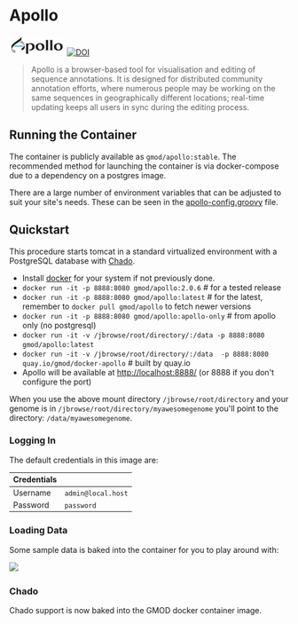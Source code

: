 # Apollo

![Apollo Logo](https://github.com/GMOD/docker-apollo/raw/master/img/ApolloLogo_100x36.png)
[![DOI](https://zenodo.org/badge/DOI/10.5281/zenodo.268535.svg)](https://doi.org/10.5281/zenodo.268535)


> Apollo is a browser-based tool for visualisation and editing of sequence
> annotations. It is designed for distributed community annotation efforts,
> where numerous people may be working on the same sequences in geographically
> different locations; real-time updating keeps all users in sync during the
> editing process.

## Running the Container

The container is publicly available as `gmod/apollo:stable`. The recommended
method for launching the container is via docker-compose due to a dependency on
a postgres image.

There are a large number of environment variables that can be adjusted to suit
your site's needs. These can be seen in the
[apollo-config.groovy](https://github.com/GMOD/Apollo/blob/master/sample-docker-apollo-config.groovy)
file.

## Quickstart

This procedure starts tomcat in a standard virtualized environment with a PostgreSQL database with [Chado](http://gmod.org/wiki/Introduction_to_Chado).

- Install [docker](https://docs.docker.com/engine/installation/) for your system if not previously done.
- `docker run -it -p 8888:8080 gmod/apollo:2.0.6` # for a tested release
- `docker run -it -p 8888:8080 gmod/apollo:latest` # for the latest, remember to ```docker pull gmod/apollo``` to fetch newer versions
- `docker run -it -p 8888:8080 gmod/apollo:apollo-only` # from apollo only (no postgresql)
- `docker run -it -v /jbrowse/root/directory/:/data -p 8888:8080 gmod/apollo:latest`
- `docker run -it -v /jbrowse/root/directory/:/data  -p 8888:8080 quay.io/gmod/docker-apollo` # built by quay.io
- Apollo will be available at [http://localhost:8888/](http://localhost:8888/) (or 8888 if you don't configure the port)

When you use the above mount directory ```/jbrowse/root/directory``` and your genome is in 
```/jbrowse/root/directory/myawesomegenome``` you'll point to the directory: ```/data/myawesomegenome```.

### Logging In

The default credentials in this image are:

| Credentials |                    |
| ---         | ------------------ |
| Username    | `admin@local.host` |
| Password    | `password`         |


### Loading Data

Some sample data is baked into the container for you to play around with:

![](./img/sample.png)

### Chado

Chado support is now baked into the GMOD docker container image.
